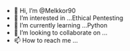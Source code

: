 - 👋 Hi, I’m @Melkkor90
- 👀 I’m interested in ...Ethical Pentesting
- 🌱 I’m currently learning ...Python
- 💞️ I’m looking to collaborate on ...
- 📫 How to reach me ...

<!---
Melkkor90/Melkkor90 is a ✨ special ✨ repository because its `README.md` (this file) appears on your GitHub profile.
You can click the Preview link to take a look at your changes.
--->
